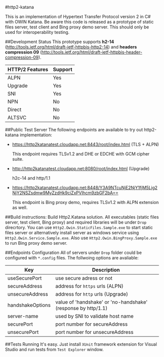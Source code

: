 #http2-katana

This is an implementation of Hypertext Transfer Protocol version 2 in C# with OWIN Katana.
Be aware this code is released as a prototype of static files server, test client and Bing proxy demo server.
This should only be used for interoperability testing.


##Development Status
This prototype supports **h2-14** (http://tools.ietf.org/html/draft-ietf-httpbis-http2-14) and 
**headers compression 09** (http://tools.ietf.org/html/draft-ietf-httpbis-header-compression-09).

HTTP/2 Features  | Support
------------- | -------------
ALPN          | Yes
Upgrade       | Yes
SNI           | Yes
NPN           | No
Direct        | No
ALTSVC        | No

##Public Test Server
The following endpoints are available to try out http2-katana implementation:
* https://http2katanatest.cloudapp.net:8443/root/index.html (TLS + ALPN)

  This endpoint requires TLSv1.2 and DHE or EDCHE with GCM cipher suite.
* http://http2katanatest.cloudapp.net:8080/root/index.html (Upgrade)

  h2c-14 and http/1.1
* https://http2katanatest.cloudapp.net:8448/Y3A9NTcuNjE2NjY1fjM5Ljg2NjY2NSZsdmw9MyZzdHk9ciZxPVlhcm9zbGF2bA==

  This endpoint is Bing proxy demo, requires TLSv1.2 with ALPN extension as well.

##Build instructions:
Build Http2.Katana solution. All executables (static files server, test client, Bing proxy) and required libraries will be under ```Drop``` direcrtory. You can use ```Http2.Owin.StaticFiles.Sample.exe``` to start static files server or alternatively install server as windows service using ```Http2.Owin.Service.Sample.exe```. Also use ```Http2.Owin.BingProxy.Sample.exe``` to run Bing proxy demo server.
   
##Endpoints Configuration
All of servers under ```Drop``` folder could be configured with ```*.config``` files. The follwoing options are avaliable:

Key                | Description
-------------------| -------------
useSecurePort      | use secure adress or not
secureAddress      | address for ```https``` urls (ALPN)
unsecureAddress    | address for ```http``` urls (Upgrade)
handshakeOptions   | value of 'handshake' or 'no-handshake' (response by http/1.1)
server-name        | used by SNI to validate host name
securePort         | port number for secureAddress
unsecurePort       | port number for unsecureAddress

##Tests Running
It's easy. Just install ```XUnit``` framework extension for Visual Studio and run tests from ```Test Explorer``` window.
